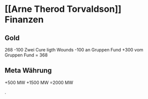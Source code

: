 # [[Arne Therod Torvaldson]] Finanzen

## Gold
268
-100   Zwei Cure ligth Wounds
-100   an Gruppen Fund
+300 vom Gruppen Fund
= 368



## Meta Währung
+500 MW
+1500 MW
=2000 MW











.